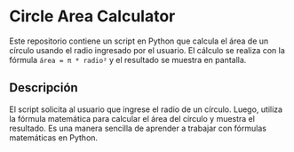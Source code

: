 # Circle Area Calculator

Este repositorio contiene un script en Python que calcula el área de un círculo usando el radio ingresado por el usuario. El cálculo se realiza con la fórmula `área = π * radio²` y el resultado se muestra en pantalla.

## Descripción

El script solicita al usuario que ingrese el radio de un círculo. Luego, utiliza la fórmula matemática para calcular el área del círculo y muestra el resultado. Es una manera sencilla de aprender a trabajar con fórmulas matemáticas en Python.
